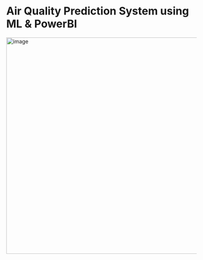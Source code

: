 # Air Quality Prediction System using ML & PowerBI
<img width="574" alt="image" src="https://github.com/ankitanshumanmohapatra/Air-Quality-Prediction-System-using-ML-PowerBI/assets/122162103/157d72a6-6151-4564-a5ea-962413b413ff">

